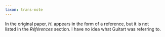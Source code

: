 ```yaml
---
taxon: trans-note
---
```


In the original paper, *H.* appears in the form of a reference, but it is not listed in the *Références* section. I have no idea what Guitart was referring to.